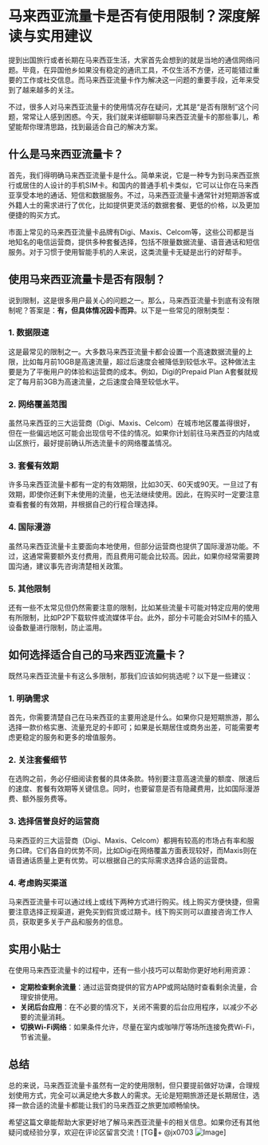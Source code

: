 # 马来西亚流量卡是否有使用限制？深度解读与实用建议

提到出国旅行或者长期在马来西亚生活，大家首先会想到的就是当地的通信网络问题。毕竟，在异国他乡如果没有稳定的通讯工具，不仅生活不方便，还可能错过重要的工作或社交信息。而马来西亚流量卡作为解决这一问题的重要手段，近年来受到了越来越多的关注。

不过，很多人对马来西亚流量卡的使用情况存在疑问，尤其是“是否有限制”这个问题，常常让人感到困惑。今天，我们就来详细聊聊马来西亚流量卡的那些事儿，希望能帮你理清思路，找到最适合自己的解决方案。

## 什么是马来西亚流量卡？

首先，我们得明确马来西亚流量卡是什么。简单来说，它是一种专为到马来西亚旅行或居住的人设计的手机SIM卡。和国内的普通手机卡类似，它可以让你在马来西亚享受本地的通话、短信和数据服务。不过，马来西亚流量卡通常针对短期游客或外籍人士的需求进行了优化，比如提供更灵活的数据套餐、更低的价格，以及更加便捷的购买方式。

市面上常见的马来西亚流量卡品牌有Digi、Maxis、Celcom等，这些公司都是当地知名的电信运营商，提供多种套餐选择，包括不限量数据流量、语音通话和短信服务。对于习惯于使用智能手机的人来说，这类流量卡无疑是出行的好帮手。

## 使用马来西亚流量卡是否有限制？

说到限制，这是很多用户最关心的问题之一。那么，马来西亚流量卡到底有没有限制呢？答案是：**有，但具体情况因卡而异**。以下是一些常见的限制类型：

### 1. 数据限速
这是最常见的限制之一。大多数马来西亚流量卡都会设置一个高速数据流量的上限，比如每月前10GB是高速流量，超过后速度会被降低到较低水平。这种做法主要是为了平衡用户的体验和运营商的成本。例如，Digi的Prepaid Plan A套餐就规定了每月前3GB为高速流量，之后速度会降至较低水平。

### 2. 网络覆盖范围
虽然马来西亚的三大运营商（Digi、Maxis、Celcom）在城市地区覆盖得很好，但在一些偏远地区可能会出现信号不佳的情况。如果你计划前往马来西亚的内陆或山区旅行，最好提前确认所选流量卡的网络覆盖情况。

### 3. 套餐有效期
许多马来西亚流量卡都有一定的有效期限，比如30天、60天或90天。一旦过了有效期，即使你还剩下未使用的流量，也无法继续使用。因此，在购买时一定要注意查看套餐的有效期，并根据自己的行程合理选择。

### 4. 国际漫游
虽然马来西亚流量卡主要面向本地使用，但部分运营商也提供了国际漫游功能。不过，这通常需要额外支付费用，而且费用可能会比较高。因此，如果你经常需要跨国沟通，建议事先咨询清楚相关政策。

### 5. 其他限制
还有一些不太常见但仍然需要注意的限制，比如某些流量卡可能对特定应用的使用有所限制，比如P2P下载软件或流媒体平台。此外，部分卡可能会对SIM卡的插入设备数量进行限制，防止滥用。

## 如何选择适合自己的马来西亚流量卡？

既然马来西亚流量卡有这么多限制，那我们应该如何挑选呢？以下是一些建议：

### 1. 明确需求
首先，你需要清楚自己在马来西亚的主要用途是什么。如果你只是短期旅游，那么选择一款价格实惠、流量充足的卡即可；如果是长期居住或商务出差，可能需要考虑更稳定的服务和更多的增值服务。

### 2. 关注套餐细节
在选购之前，务必仔细阅读套餐的具体条款。特别要注意高速流量的额度、限速后的速度、套餐有效期等关键信息。同时，也要留意是否有隐藏费用，比如国际漫游费、额外服务费等。

### 3. 选择信誉良好的运营商
马来西亚的三大运营商（Digi、Maxis、Celcom）都拥有较高的市场占有率和服务口碑。它们各自的优势不同，比如Digi在网络覆盖方面表现较好，而Maxis则在语音通话质量上更有优势。可以根据自己的实际需求选择合适的运营商。

### 4. 考虑购买渠道
马来西亚流量卡可以通过线上或线下两种方式进行购买。线上购买方便快捷，但需要注意选择正规渠道，避免买到假货或过期卡。线下购买则可以直接咨询工作人员，获取更多关于产品和服务的信息。

## 实用小贴士

在使用马来西亚流量卡的过程中，还有一些小技巧可以帮助你更好地利用资源：

- **定期检查剩余流量**：通过运营商提供的官方APP或网站随时查看剩余流量，合理安排使用。
- **关闭后台应用**：在不必要的情况下，关闭不需要的后台应用程序，以减少不必要的流量消耗。
- **切换Wi-Fi网络**：如果条件允许，尽量在室内或咖啡厅等场所连接免费Wi-Fi，节省流量。

## 总结

总的来说，马来西亚流量卡虽然有一定的使用限制，但只要提前做好功课，合理规划使用方式，完全可以满足绝大多数人的需求。无论是短期旅游还是长期居住，选择一款合适的流量卡都能让我们的马来西亚之旅更加顺畅愉快。

希望这篇文章能帮助大家更好地了解马来西亚流量卡的相关信息。如果你还有其他疑问或经验分享，欢迎在评论区留言交流！[TG💪+ @jx0703 ![Image](https://github.com/user-attachments/assets/dbca1d08-cadb-493c-b0ec-ad6f7a83f270)]